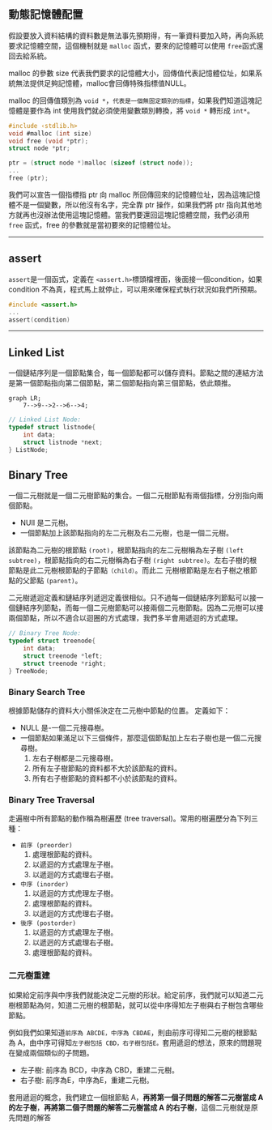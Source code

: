 ## **動態記憶體配置**

假設要放入資料結構的資料數是無法事先預期得，有一筆資料要加入時，再向系統要求記憶體空間，這個機制就是 `malloc` 函式，要來的記憶體可以使用 `free`函式還回去給系統。

malloc 的參數 size 代表我們要求的記憶體大小，回傳值代表記憶體位址，如果系統無法提供足夠記憶體，malloc會回傳特殊指標值NULL。

malloc 的回傳值類別為 `void *`，`代表是一個無固定類別的指標`，如果我們知道這塊記憶體是要作為 int 使用我們就必須使用變數類別轉換，將 `void *` 轉形成 `int*`。

```C
#include ‹stdlib.h>
void #malloc (int size)
void free (void *ptr);
struct node *ptr;

ptr = (struct node *)malloc (sizeof (struct node));
...
free (ptr);
```

我們可以宣告一個指標指 ptr 向 malloc 所回傳回來的記憶體位址，因為這塊記憶體不是一個變數，所以他沒有名字，完全靠 ptr 操作，如果我們將 ptr 指向其他地方就再也沒辦法使用這塊記憶體。當我們要還回這塊記憶體空間，我們必須用 `free` 函式，free 的參數就是當初要來的記憶體位址。

---
## **assert**

`assert`是一個函式，定義在 `<assert.h>`標頭檔裡面，後面接一個condition，如果 condition 不為真，程式馬上就停止，可以用來確保程式執行狀況如我們所預期。

```C
#include <assert.h>
...
assert(condition)
```

---
## **Linked List**
一個鏈結序列是一個節點集合，每一個節點都可以儲存資料。節點之間的連結方法是第一個節點指向第二個節點，第二個節點指向第三個節點，依此類推。

```mermaid
graph LR;
    7-->9-->2-->6-->4;
```



```C
// Linked List Node:
typedef struct listnode{
    int data;
    struct listnode *next;
} ListNode;
```

## **Binary Tree**
一個二元樹就是一個二元樹節點的集合。一個二元樹節點有兩個指標，分別指向兩個節點。
- NUII 是二元樹。
- 一個節點加上該節點指向的左二元樹及右二元樹，也是一個二元樹。

該節點為二元樹的根節點 `(root)`，根節點指向的左二元樹稱為左子樹 `(left subtree)`，根節點指向的右二元樹稱為右子樹 `(right subtree)`。左右子樹的根節點是此二元樹根節點的子節點`（child）`。而此二
元樹根節點是左右子樹之根節點的父節點 `(parent)`。

二元樹遞迴定義和鏈結序列遞迥定義很相似。只不過每一個鏈結序列節點可以接一個鏈結序列節點，而每一個二元樹節點可以接兩個二元樹節點。因為二元樹可以接兩個節點，所以不適合以迴圈的方式處理，我們多半會用遞迴的方式處理。

```C
// Binary Tree Node:
typedef struct treenode{
    int data;
    struct treenode *left;
    struct treenode *right;
} TreeNode;
```

### **Binary Search Tree**

根據節點儲存的資料大小關係決定在二元樹中節點的位置。
定義如下：
- NULL 是-一個二元搜尋樹。
- 一個節點如果滿足以下三個條件，那麼這個節點加上左右子樹也是一個二元搜尋樹。
  1. 左右子樹都是二元搜尋樹。
  2. 所有左子樹節點的資料都不大於該節點的資料。
  3. 所有右子樹節點的資料都不小於該節點的資料。

### **Binary Tree Traversal**

走遍樹中所有節點的動作稱為樹遍歷 (tree traversal)。常用的樹遍歷分為下列三種：
- `前序 (preorder)`
  1. 處理根節點的資料。
  2. 以遞迴的方式處理左子樹。
  3. 以遞迴的方式處理右子樹。
- `中序 (inorder)`
  1. 以遞迴的方式虎理左子樹。
  2. 處理根節點的資料。
  3. 以遞迴的方式虎理右子樹。
- `後序 (postorder)`
  1. 以遞迴的方式處理左子樹。
  2. 以遞迥的方式處理右子樹。
  3. 處理根節點的資料。

### **二元樹重建**

如果給定前序與中序我們就能決定二元樹的形狀。給定前序，我們就可以知道二元樹根節點為何，知道二元樹的根節點，就可以從中序得知左子樹與右子樹包含哪些節點。

例如我們如果知道`前序為 ABCDE，中序為 CBDAE`，則由前序可得知二元樹的根節點為 A，由中序可得知`左子樹包括 CBD，右子樹包括E。`套用遞迴的想法，原來的問題現在變成兩個類似的子問題。
- 左子樹: 前序為 BCD，中序為 CBD，重建二元樹。
- 右子樹: 前序為E，中序為E，重建二元樹。

套用遞迴的概念，我們建立一個根節點 A，**再將第一個子問題的解答二元樹當成 A 的左子樹**，**再將第二個子問題的解答二元樹當成 A 的右子樹**，這個二元樹就是原先問題的解答